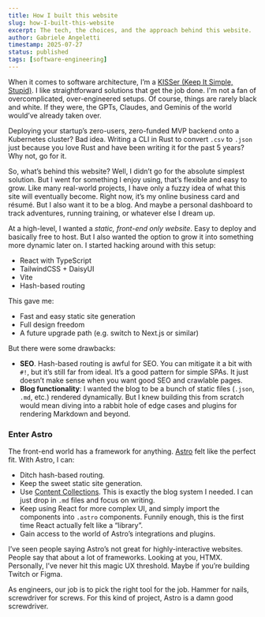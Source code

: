```yaml
---
title: How I built this website
slug: how-I-built-this-website
excerpt: The tech, the choices, and the approach behind this website.
author: Gabriele Angeletti
timestamp: 2025-07-27
status: published
tags: [software-engineering]
---
```


When it comes to software architecture, I’m a [KISSer (Keep It Simple, Stupid)](https://en.wikipedia.org/wiki/KISS_principle). I like straightforward solutions that get the job done. I'm not a fan of overcomplicated, over-engineered setups. Of course, things are rarely black and white. If they were, the GPTs, Claudes, and Geminis of the world would’ve already taken over.

Deploying your startup’s zero-users, zero-funded MVP backend onto a Kubernetes cluster? Bad idea. Writing a CLI in Rust to convert `.csv` to `.json` just because you love Rust and have been writing it for the past 5 years? Why not, go for it.

So, what’s behind this website? Well, I didn’t go for the absolute simplest solution. But I went for something I enjoy using, that’s flexible and easy to grow. Like many real-world projects, I have only a fuzzy idea of what this site will eventually become. Right now, it’s my online business card and résumé. But I also want it to be a blog. And maybe a personal dashboard to track adventures, running training, or whatever else I dream up.

At a high-level, I wanted a _static, front-end only website_. Easy to deploy and basically free to host. But I also wanted the option to grow it into something more dynamic later on. I started hacking around with this setup:

- React with TypeScript
- TailwindCSS + DaisyUI
- Vite
- Hash-based routing

This gave me:

- Fast and easy static site generation  
- Full design freedom  
- A future upgrade path (e.g. switch to Next.js or similar)  

But there were some drawbacks:

- **SEO**. Hash-based routing is awful for SEO. You can mitigate it a bit with `#!`, but it’s still far from ideal. It’s a good pattern for simple SPAs. It just doesn’t make sense when you want good SEO and crawlable pages.
- **Blog functionality**: I wanted the blog to be a bunch of static files (`.json`, `.md`, etc.) rendered dynamically. But I knew building this from scratch would mean diving into a rabbit hole of edge cases and plugins for rendering Markdown and beyond.


### Enter Astro

The front-end world has a framework for anything. [Astro](https://astro.build/) felt like the perfect fit. With Astro, I can:

* Ditch hash-based routing.
* Keep the sweet static site generation.
* Use [Content Collections](https://docs.astro.build/en/guides/content-collections/). This is exactly the blog system I needed. I can just drop in `.md` files and focus on writing.
* Keep using React for more complex UI, and simply import the components into `.astro` components. Funnily enough, this is the first time React actually felt like a “library”.
* Gain access to the world of Astro’s integrations and plugins.

I’ve seen people saying Astro’s not great for highly-interactive websites. People say that about a lot of frameworks. Looking at you, HTMX. Personally, I’ve never hit this magic UX threshold. Maybe if you’re building Twitch or Figma.

As engineers, our job is to pick the right tool for the job. Hammer for nails, screwdriver for screws. For this kind of project, Astro is a damn good screwdriver.